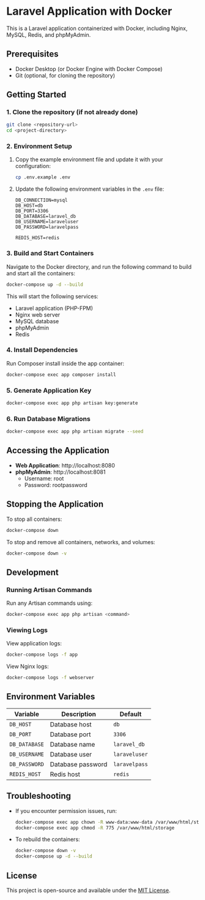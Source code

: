 # Laravel Application with Docker

This is a Laravel application containerized with Docker, including Nginx, MySQL, Redis, and phpMyAdmin.

## Prerequisites

- Docker Desktop (or Docker Engine with Docker Compose)
- Git (optional, for cloning the repository)

## Getting Started

### 1. Clone the repository (if not already done)
```bash
git clone <repository-url>
cd <project-directory>
```

### 2. Environment Setup

1. Copy the example environment file and update it with your configuration:
   ```bash
   cp .env.example .env
   ```

2. Update the following environment variables in the `.env` file:
   ```env
   DB_CONNECTION=mysql
   DB_HOST=db
   DB_PORT=3306
   DB_DATABASE=laravel_db
   DB_USERNAME=laraveluser
   DB_PASSWORD=laravelpass
   
   REDIS_HOST=redis
   ```

### 3. Build and Start Containers

Navigate to the Docker directory, and run the following command to build and start all the containers:

```bash
docker-compose up -d --build
```

This will start the following services:
- Laravel application (PHP-FPM)
- Nginx web server
- MySQL database
- phpMyAdmin
- Redis

### 4. Install Dependencies

Run Composer install inside the app container:

```bash
docker-compose exec app composer install
```

### 5. Generate Application Key

```bash
docker-compose exec app php artisan key:generate
```

### 6. Run Database Migrations

```bash
docker-compose exec app php artisan migrate --seed
```

## Accessing the Application

- **Web Application**: http://localhost:8080
- **phpMyAdmin**: http://localhost:8081
  - Username: root
  - Password: rootpassword

## Stopping the Application

To stop all containers:

```bash
docker-compose down
```

To stop and remove all containers, networks, and volumes:

```bash
docker-compose down -v
```

## Development

### Running Artisan Commands

Run any Artisan commands using:

```bash
docker-compose exec app php artisan <command>
```

### Viewing Logs

View application logs:

```bash
docker-compose logs -f app
```

View Nginx logs:

```bash
docker-compose logs -f webserver
```

## Environment Variables

| Variable | Description | Default |
|----------|-------------|---------|
| `DB_HOST` | Database host | `db` |
| `DB_PORT` | Database port | `3306` |
| `DB_DATABASE` | Database name | `laravel_db` |
| `DB_USERNAME` | Database user | `laraveluser` |
| `DB_PASSWORD` | Database password | `laravelpass` |
| `REDIS_HOST` | Redis host | `redis` |

## Troubleshooting

- If you encounter permission issues, run:
  ```bash
  docker-compose exec app chown -R www-data:www-data /var/www/html/storage
  docker-compose exec app chmod -R 775 /var/www/html/storage
  ```

- To rebuild the containers:
  ```bash
  docker-compose down -v
  docker-compose up -d --build
  ```

## License

This project is open-source and available under the [MIT License](LICENSE).
